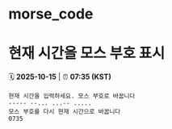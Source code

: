 # morse_code
# 현재 시간을 모스 부호 표시
<!-- MORSE_TIME_START -->
🗓️ **2025-10-15** | ⏰ **07:35 (KST)**

```
현재 시간을 입력하세요. 모스 부호로 바꿉니다
----- --... ...-- .....
모스 부호를 다시 현재 시간으로 바꿉니다
0735
```
<!-- MORSE_TIME_END -->
